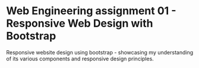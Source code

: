 # Web Engineering assignment 01 - Responsive Web Design with Bootstrap

Responsive website design using bootstrap - showcasing my understanding of its various components and responsive design principles.  
